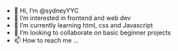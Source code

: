 - 👋 Hi, I’m @sydneyYYC
- 👀 I’m interested in frontend and web dev
- 🌱 I’m currently learning html, css and Javascript
- 💞️ I’m looking to collaborate on basic beginner projects
- 📫 How to reach me ...

<!---
sydneyYYC/sydneyYYC is a ✨ special ✨ repository because its `README.md` (this file) appears on your GitHub profile.
You can click the Preview link to take a look at your changes.
--->
